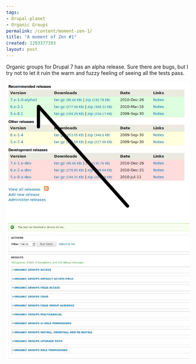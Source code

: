 ```yaml
---
tags:
- Drupal-planet
- Organic Groups
permalink: /content/moment-zen-1/
title: "A moment of Zen #1"
created: 1293377393
layout: post
---
```

Organic groups for Drupal 7 has an alpha release. Sure there are bugs, but I try not to let it ruin the warm and fuzzy feeling of seeing all the tests pass.

<!-- more -->

<img src="/assets/images/legacy/og-alpha.jpg" alt="Organic groups for Drupal 7 has an alpha release"/>

<img src="/assets/images/legacy/og-test.jpg" alt="Organic groups test suite passes without errors"/>

